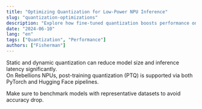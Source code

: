 ```yaml
---
title: "Optimizing Quantization for Low-Power NPU Inference"
slug: "quantization-optimizations"
description: "Explore how fine-tuned quantization boosts performance on Rebellions NPUs."
date: "2024-06-10"
lang: "en"
tags: ["Quantization", "Performance"]
authors: ["Fisherman"]
---
```


Static and dynamic quantization can reduce model size and inference latency significantly.  
On Rebellions NPUs, post-training quantization (PTQ) is supported via both PyTorch and Hugging Face pipelines.

Make sure to benchmark models with representative datasets to avoid accuracy drop.